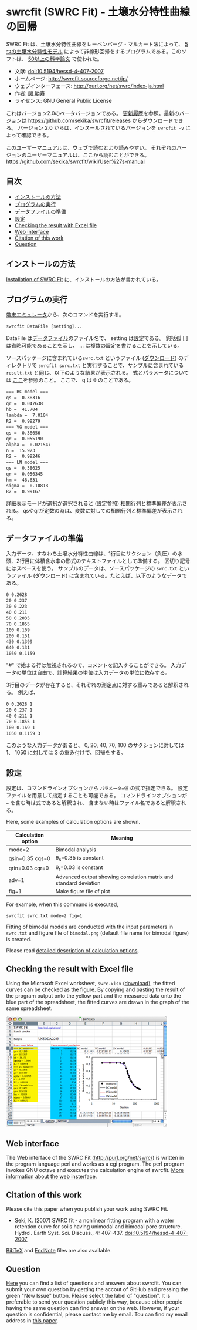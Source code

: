 # swrcfit (SWRC Fit) - 土壌水分特性曲線の回帰

SWRC Fit は、土壌水分特性曲線をレーベンバーグ・マルカート法によって、
[5 つの土壌水分特性モデル](https://github.com/sekika/swrcfit/wiki/SWRC-models)
によって非線形回帰をするプログラムである。このソフトは、
[50以上の科学論文](http://scholar.google.com/scholar?oi=bibs&hl=en&cites=7295614925292719046)
で使われた。

* 文献: [doi:10.5194/hessd-4-407-2007](http://dx.doi.org/10.5194/hessd-4-407-2007)
* ホームページ: http://swrcfit.sourceforge.net/jp/
* ウェブインターフェース: http://purl.org/net/swrc/index-ja.html
* 作者: [関 勝寿](http://researchmap.jp/sekik/)
* ライセンス: GNU General Public License

これはバージョン2.0のベータバージョンである。
[更新履歴](./ChangeLog)を参照。最新のバージョンは
https://github.com/sekika/swrcfit/releases からダウンロードできる。
バージョン 2.0 からは、インスールされているバージョンを
`swrcfit -v` によって確認できる。

このユーザーマニュアルは、ウェブで読むとより読みやすい。
それぞれのバージョンのユーザーマニュアルは、ここから読むことができる。
https://github.com/sekika/swrcfit/wiki/User%27s-manual

## 目次

- [インストールの方法](#インストールの方法)
- [プログラムの実行](#プログラムの実行)
- [データファイルの準備](#データファイルの準備)
- [設定](#設定)
- [Checking the result with Excel file](#checking-the-result-with-excel-file)
- [Web interface](#web-interface)
- [Citation of this work](#citation-of-this-work)
- [Question](#question)

## インストールの方法

[Installation of SWRC Fit](https://github.com/sekika/swrcfit/wiki/Installation-of-SWRC-Fit)
に、インストールの方法が書かれている。

## プログラムの実行

[端末エミュレータ](http://ja.wikipedia.org/wiki/%E7%AB%AF%E6%9C%AB%E3%82%A8%E3%83%9F%E3%83%A5%E3%83%AC%E3%83%BC%E3%82%BF)から、次のコマンドを実行する。

```
swrcfit DataFile [setting]...
```

DataFile は[データファイル](#データファイルの準備)のファイル名で、
setting は[設定](#設定)である。
鉤括弧 [ ] は省略可能であることを示し、 ... は複数の設定を書けることを示している。

ソースパッケージに含まれている`swrc.txt` というファイル
([ダウンロード](https://raw.githubusercontent.com/sekika/swrcfit/master/swrc.txt))
のディレクトリで
`swrcfit swrc.txt` と実行することで、サンプルに含まれている
`result.txt` と同じ、以下のような結果が表示される。
式とパラメータについては
[ここ](https://github.com/sekika/swrcfit/wiki/SWRC-models)を参照のこと。
ここで、 q は &theta; のことである。

```
=== BC model ===
qs =  0.38316
qr =  0.047638
hb =  41.704
lambda =  7.0104
R2 =  0.99279
=== VG model ===
qs =  0.38656
qr =  0.055190
alpha =  0.021547
n =  15.923
R2 =  0.99246
=== LN model ===
qs =  0.38625
qr =  0.056345
hm =  46.631
sigma =  0.10818
R2 =  0.99167
```

詳細表示モードが選択が選択されると ([設定](#設定)参照)
相関行列と標準偏差が表示される。
qsやqrが定数の時は、変数に対しての相関行列と標準偏差が表示される。

## データファイルの準備

入力データ、すなわち土壌水分特性曲線は、1行目にサクション（負圧）の水頭、2行目に体積含水率の形式のテキストファイルとして準備する。
区切り記号にはスペースを使う。
サンプルのデータは、ソースパッケージの `swrc.txt` というファイル
([ダウンロード](https://raw.githubusercontent.com/sekika/swrcfit/master/swrc.txt))
に含まれている。たとえば、以下のようなデータである。

```
0 0.2628
20 0.237
30 0.223
40 0.211
50 0.2035
70 0.1855
100 0.169
200 0.151
430 0.1399
640 0.131
1050 0.1159
```

"#" で始まる行は無視されるので、コメントを記入することができる。
入力データの単位は自由で、計算結果の単位は入力データの単位に依存する。

3行目のデータが存在すると、それぞれの測定点に対する重みであると解釈される。
例えば、

```
0 0.2628 1
20 0.237 1
40 0.211 1
70 0.1855 1
100 0.169 1
1050 0.1159 3
```

このような入力データがあると、 0, 20, 40, 70, 100 のサクションに対しては 1、
1050 に対しては 3 の重み付けで、回帰をする。

## 設定

設定は、コマンドラインオプションから `パラメータ=値` の式で指定できる。
設定ファイルを用意して指定することも可能である。
コマンドラインオプションが `=` を含む時は式であると解釈され、
含まない時はファイル名であると解釈される。

Here, some examples of calculation options are shown.

|Calculation option|Meaning|
|------------------|----------------|
|mode=2            |Bimodal analysis|
|qsin=0.35 cqs=0   |&theta;<sub>s</sub>=0.35 is constant|
|qrin=0.03 cqr=0   |&theta;<sub>r</sub>=0.03 is constant|
|adv=1             |Advanced output showing correlation matrix and standard deviation|
|fig=1             |Make figure file of plot |

For example, when this command is executed,
```
swrcfit swrc.txt mode=2 fig=1
```
Fitting of bimodal models are conducted with the input parameters in
`swrc.txt` and figure file of `bimodal.png` (default file name for
bimodal figure) is created.

Please read [detailed description of calculation options](https://github.com/sekika/swrcfit/wiki/Setting-file).

## Checking the result with Excel file

Using the Microsoft Excel worksheet, `swrc.xlsx`
([download](https://github.com/sekika/swrcfit/raw/master/swrc.xlsx)),
the fitted curves can be checked as the figure. By copying and pasting
the result of the program output onto the yellow part and the measured
data onto the blue part of the spreadsheet, the fitted curves are
drawn in the graph of the same spreadsheet.  

![Fig. 1](https://raw.githubusercontent.com/sekika/swrcfit-web/master/img/fig1.png)

## Web interface

The Web interface of the SWRC Fit (http://purl.org/net/swrc/) is written
in the program language perl and works as a cgi program. The perl program
invokes GNU octave and executes the calculation engine of swrcfit.
[More information about the web insterface](https://github.com/sekika/swrcfit/wiki/Web-interface-of-SWRC-Fit).


## Citation of this work

Please cite this paper when you publish your work using SWRC Fit.

* Seki, K. (2007) SWRC fit - a nonlinear fitting program with a water
  retention curve for soils having unimodal and bimodal pore structure.
  Hydrol. Earth Syst. Sci. Discuss., 4: 407-437.
  [doi:10.5194/hessd-4-407-2007](http://dx.doi.org/10.5194/hessd-4-407-2007)

[BibTeX](http://www.hydrol-earth-syst-sci-discuss.net/4/407/2007/hessd-4-407-2007.bib)
and [EndNote](http://www.hydrol-earth-syst-sci-discuss.net/4/407/2007/hessd-4-407-2007.ris)
files are also available.

## Question
[Here](https://github.com/sekika/swrcfit/issues?q=is%3Aissue+label%3Aquestion)
you can find a list of questions and answers about swrcfit. You can submit
your own question by getting the accout of GitHub and pressing the green
"New Issue" button. Please select the label of "question". It is preferable
to send your question publicly this way, because other people having the
same question can find answer on the web. However, if your question is
confidential, please contact me by email. Tou can find my email address in
[this paper](http://file.scirp.org/Html/2-1660128_33490.htm).
